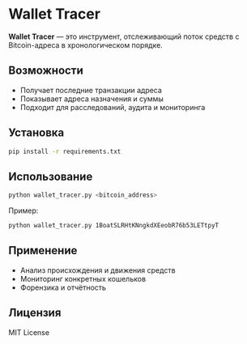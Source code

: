 # Wallet Tracer

**Wallet Tracer** — это инструмент, отслеживающий поток средств с Bitcoin-адреса в хронологическом порядке.

## Возможности

- Получает последние транзакции адреса
- Показывает адреса назначения и суммы
- Подходит для расследований, аудита и мониторинга

## Установка

```bash
pip install -r requirements.txt
```

## Использование

```bash
python wallet_tracer.py <bitcoin_address>
```

Пример:

```bash
python wallet_tracer.py 1BoatSLRHtKNngkdXEeobR76b53LETtpyT
```

## Применение

- Анализ происхождения и движения средств
- Мониторинг конкретных кошельков
- Форензика и отчётность

## Лицензия

MIT License

